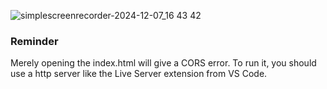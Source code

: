 ![simplescreenrecorder-2024-12-07_16 43 42](https://github.com/user-attachments/assets/115909a8-3d2a-42c0-8cbf-d84f72865561)

### Reminder
Merely opening the index.html will give a CORS error. To run it, you should use a http server like the Live Server extension from VS Code.
